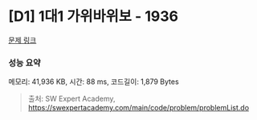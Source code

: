 # [D1] 1대1 가위바위보 - 1936 

[문제 링크](https://swexpertacademy.com/main/code/problem/problemDetail.do?contestProbId=AV5PjKXKALcDFAUq) 

### 성능 요약

메모리: 41,936 KB, 시간: 88 ms, 코드길이: 1,879 Bytes



> 출처: SW Expert Academy, https://swexpertacademy.com/main/code/problem/problemList.do